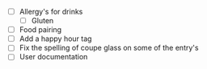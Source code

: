 - [ ] Allergy's for drinks
	- [ ] Gluten
- [ ] Food pairing 
- [ ] Add a happy hour tag
- [ ] Fix the spelling of coupe glass on some of the entry's
- [ ] User documentation
